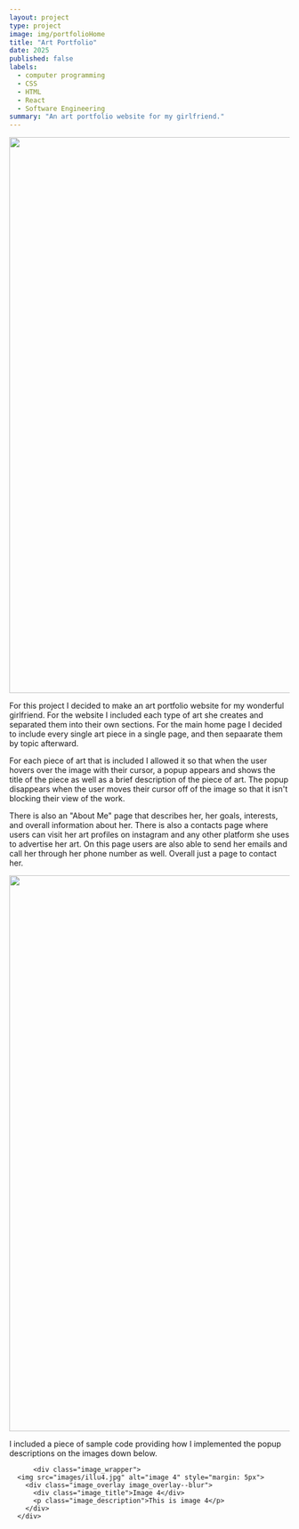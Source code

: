 ```yaml
---
layout: project
type: project
image: img/portfolioHome
title: "Art Portfolio"
date: 2025
published: false
labels:
  - computer programming
  - CSS
  - HTML
  - React
  - Software Engineering
summary: "An art portfolio website for my girlfriend."
---
```

<img width="1000px" src="../img/" >

For this project I decided to make an art portfolio website for my wonderful girlfriend. For the website I included each type of art she creates and separated them into their own sections. For the main home page I decided to include every single art piece in a single page, and then sepaarate them by topic afterward.

For each piece of art that is included I allowed it so that when the user hovers over the image with their cursor, a popup appears and shows the title of the piece as well as a brief description of the piece of art. The popup disappears when the user moves their cursor off of the image so that it isn't blocking their view of the work.

There is also an "About Me" page that describes her, her goals, interests, and overall information about her. There is also a contacts page where users can visit her art profiles on instagram and any other platform she uses to advertise her art. On this page users are also able to send her emails and call her through her phone number as well. Overall just a page to contact her. 

<img width="1000px" src="../img/" >

I included a piece of sample code providing how I implemented the popup descriptions on the images down below. 

          <div class="image_wrapper">
      <img src="images/illu4.jpg" alt="image 4" style="margin: 5px">
        <div class="image_overlay image_overlay--blur">
          <div class="image_title">Image 4</div>
          <p class="image_description">This is image 4</p>
        </div>
      </div>
      
